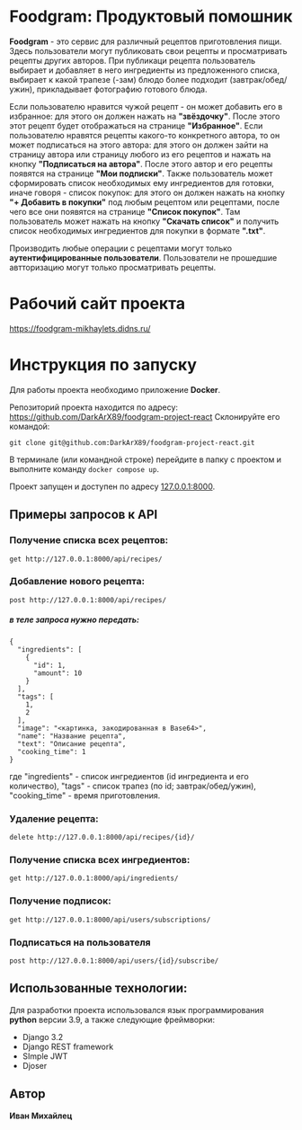 # Foodgram: Продуктовый помошник

**Foodgram** - это сервис для различный рецептов приготовления пищи. Здесь пользователи могут публиковать свои рецепты и просматривать рецепты других авторов. При публикаци рецепта пользователь выбирает и добавляет в него ингредиенты из предложенного списка, выбирает к какой трапезе (-зам) блюдо более подходит (завтрак/обед/ужин), прикладывает фотографию готового блюда.

Если пользователю нравится чужой рецепт - он может добавить его в избранное: для этого он должен нажать на **"звёздочку"**. После этого этот рецепт будет отображаться на странице **"Избранное"**. 
Если пользователю нравятся рецепты какого-то конкретного автора, то он может подписаться на этого автора: для этого он должен зайти на страницу автора или страницу любого из его рецептов и нажать на кнопку **"Подписаться на автора"**. После этого автор и его рецепты появятся на странице **"Мои подписки"**.
Также пользователь может сформировать список необходимых ему ингредиентов для готовки, иначе говоря - список покупок: для этого он должен нажать на кнопку **"+ Добавить в покупки"** под любым рецептом или рецептами, после чего все они появятся на странице **"Список покупок"**. Там пользователь может нажать на кнопку **"Скачать список"** и получить список необходимых ингредиентов для покупки в формате **".txt"**.

Производить любые операции с рецептами могут только **аутентифицированные пользователи**. Пользователи не прошедшие автторизацию могут только просматривать рецепты.

# Рабочий сайт проекта
https://foodgram-mikhaylets.didns.ru/

# Инструкция по запуску
Для работы проекта необходимо приложение **Docker**.

Репозиторий проекта находится по адресу:
https://github.com/DarkArX89/foodgram-project-react 
Склонируйте его командой:
```
git clone git@github.com:DarkArX89/foodgram-project-react.git
```
В терминале (или командной строке) перейдите в папку с проектом и выполните команду `docker compose up`. 

Проект запущен и доступен по адресу [127.0.0.1:8000](http://127.0.0.1:8000/).

## Примеры запросов к API

### Получение списка всех рецептов:
```
get http://127.0.0.1:8000/api/recipes/
```
### Добавление нового рецепта:
```
post http://127.0.0.1:8000/api/recipes/
```
##### в теле запроса нужно передать:
```
{
  "ingredients": [
    {
      "id": 1,
      "amount": 10
    }
  ],
  "tags": [ 
    1,
    2
  ],
  "image": "<картинка, закодированная в Base64>",
  "name": "Название рецепта",
  "text": "Описание рецепта",
  "cooking_time": 1
}
```
где "ingredients" - список ингредиентов (id ингредиента и его количество), "tags" - список трапез (по id; завтрак/обед/ужин), "cooking_time" - время приготовления.

### Удаление рецепта:
```
delete http://127.0.0.1:8000/api/recipes/{id}/
```

### Получение списка всех ингредиентов:
```
get http://127.0.0.1:8000/api/ingredients/
```

### Получение подписок: 
```
get http://127.0.0.1:8000/api/users/subscriptions/
```

### Подписаться на пользователя
```
post http://127.0.0.1:8000/api/users/{id}/subscribe/
```

## Использованные технологии:
Для разработки проекта использовался язык программирования **python** версии 3.9, а также следующие фреймворки:
 - Django 3.2
 - Django REST framework
 - SImple JWT
 - Djoser

## Автор
**Иван Михайлец**
